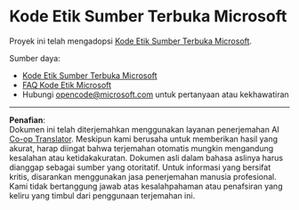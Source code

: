 <!--
CO_OP_TRANSLATOR_METADATA:
{
  "original_hash": "c06b12caf3c901eb3156e3dd5b0aea56",
  "translation_date": "2025-08-27T20:34:38+00:00",
  "source_file": "CODE_OF_CONDUCT.md",
  "language_code": "id"
}
-->
# Kode Etik Sumber Terbuka Microsoft

Proyek ini telah mengadopsi [Kode Etik Sumber Terbuka Microsoft](https://opensource.microsoft.com/codeofconduct/).

Sumber daya:

- [Kode Etik Sumber Terbuka Microsoft](https://opensource.microsoft.com/codeofconduct/)
- [FAQ Kode Etik Microsoft](https://opensource.microsoft.com/codeofconduct/faq/)
- Hubungi [opencode@microsoft.com](mailto:opencode@microsoft.com) untuk pertanyaan atau kekhawatiran

---

**Penafian**:  
Dokumen ini telah diterjemahkan menggunakan layanan penerjemahan AI [Co-op Translator](https://github.com/Azure/co-op-translator). Meskipun kami berusaha untuk memberikan hasil yang akurat, harap diingat bahwa terjemahan otomatis mungkin mengandung kesalahan atau ketidakakuratan. Dokumen asli dalam bahasa aslinya harus dianggap sebagai sumber yang otoritatif. Untuk informasi yang bersifat kritis, disarankan menggunakan jasa penerjemahan manusia profesional. Kami tidak bertanggung jawab atas kesalahpahaman atau penafsiran yang keliru yang timbul dari penggunaan terjemahan ini.